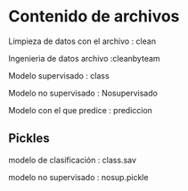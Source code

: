 # Contenido de archivos

Limpieza de datos con el archivo : clean

Ingenieria de datos archivo :cleanbyteam

Modelo supervisado : class

Modelo no supervisado : Nosupervisado

Modelo con el que predice : prediccion


## Pickles

modelo de clasificación : class.sav

modelo no supervisado : nosup.pickle

